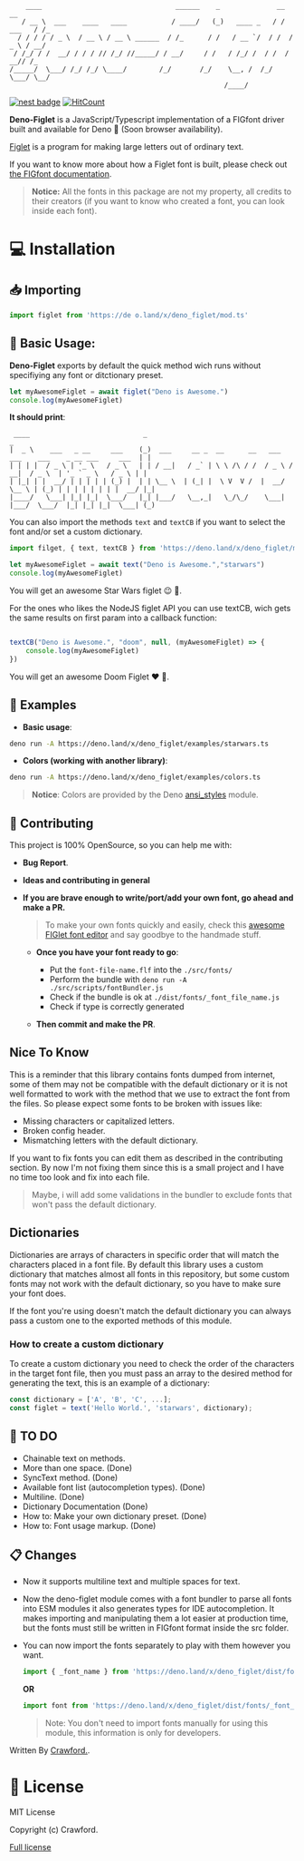         ____                                 ______    _              __         __ 
       / __ \  ___    ____   ____           / ____/   (_)   ____ _   / /  ___   / /_
      / / / / / _ \  / __ \ / __ \ ______  / /_      / /   / __ `/  / /  / _ \ / __/
     / /_/ / /  __/ / / / // /_/ //_____/ / __/     / /   / /_/ /  / /  /  __// /_  
    /_____/  \___/ /_/ /_/ \____/        /_/       /_/    \__, /  /_/   \___/ \__/  
                                                         /____/                     

[![nest badge](https://nest.land/badge.svg)](https://nest.land/package/deno-figlet) [![HitCount](http://hits.dwyl.com/denyncrawford/deno-figlet.svg)](http://hits.dwyl.com/denyncrawford/deno-figlet)

**Deno-Figlet** is a JavaScript/Typescript implementation of a FIGfont driver built and available for Deno 🦕 (Soon browser availability).

[Figlet](http://www.figlet.org/) is a program for making large letters out of ordinary text.

If you want to know more about how a Figlet font is built, please check out [the FIGfont documentation](http://www.jave.de/figlet/figfont.html).

> **Notice:** All the fonts in this package are not my property, all credits to their creators (if you want to know who created a font, you can look inside each font).

# :computer: Installation

## :inbox_tray: Importing 

```javascript
import figlet from 'https://de o.land/x/deno_figlet/mod.ts'
```

## :wrench: Basic Usage:

**Deno-Figlet** exports by default the quick method wich runs without specifiying any font or ditctionary preset.

```javascript
let myAwesomeFiglet = await figlet("Deno is Awesome.")
console.log(myAwesomeFiglet)
```

**It should print**:
	
	 ____                            _                                                                     _ 
 	|  _ \    ___   _ __     ___    (_)  ___     __ _  __      __   ___   ___    ___    _ __ ___     ___  | |
 	| | | |  / _ \ | '_ \   / _ \   | | / __|   / _` | \ \ /\ / /  / _ \ / __|  / _ \  | '_ ` _ \   / _ \ | |
 	| |_| | |  __/ | | | | | (_) |  | | \__ \  | (_| |  \ V  V /  |  __/ \__ \ | (_) | | | | | | | |  __/ |_|
 	|____/   \___| |_| |_|  \___/   |_| |___/   \__,_|   \_/\_/    \___| |___/  \___/  |_| |_| |_|  \___| (_)


You can also import the methods `text` and `textCB` if you want to select the font and/or set a custom dictionary.

```javascript
import filget, { text, textCB } from 'https://deno.land/x/deno_figlet/mod.ts'

let myAwesomeFiglet = await text("Deno is Awesome.","starwars")
console.log(myAwesomeFiglet)

```

You will get an awesome Star Wars figlet :wink: :rocket:.

For the ones who likes the NodeJS figlet API you can use textCB, wich gets the same results on first param into a callback function:

```javascript

textCB("Deno is Awesome.", "doom", null, (myAwesomeFiglet) => {
	console.log(myAwesomeFiglet)
})

```

You will get an awesome Doom Figlet :heart: :gun:.

## 🧪 Examples

- **Basic usage**:

```bash
deno run -A https://deno.land/x/deno_figlet/examples/starwars.ts
```

- **Colors (working with another library)**:

```bash
deno run -A https://deno.land/x/deno_figlet/examples/colors.ts
```

> **Notice**: Colors are provided by the Deno [ansi_styles](https://deno.land/x/ansi_styles) module.

## :crown: Contributing

This project is 100% OpenSource, so you can help me with:

- **Bug Report**.

- **Ideas and contributing in general** 

- **If you are brave enough to write/port/add your own font, go ahead and make a PR.**

    > To make your own fonts quickly and easily, check this [awesome FIGlet font editor](http://patorjk.com/figlet-editor/#/edit) and say goodbye to the handmade stuff.

  - **Once you have your font ready to go**:

    - Put the `font-file-name.flf` into the `./src/fonts/`
    - Perform the bundle with `deno run -A ./src/scripts/fontBundler.js`
    - Check if the bundle is ok at `./dist/fonts/_font_file_name.js`
    - Check if type is correctly generated

  - **Then commit and make the PR**.

## Nice To Know

This is a reminder that this library contains fonts dumped from internet, some of them may not be compatible with the default dictionary or it is not well formatted to work with the method that we use to extract the font from the files. So please expect some fonts to be broken with issues like:

- Missing characters or capitalized letters.
- Broken config header.
- Mismatching letters with the default dictionary.

If you want to fix fonts you can edit them as described in the contributing section. By now I'm not fixing them since this is a small project and I have no time too look and fix into each file.

> Maybe, i will add some validations in the bundler to exclude fonts that won't pass the default dictionary.

## Dictionaries

Dictionaries are arrays of characters in specific order that will match the characters placed in a font file. By default this library uses a custom dictionary that matches almost all fonts in this repository, but some custom fonts may not work with the default dictionary, so you have to make sure your font does.

If the font you're using doesn't match the default dictionary you can always pass a custom one to the exported methods of this module.

### How to create a custom dictionary

To create a custom dictionary you need to check the order of the characters in the target font file, then you must pass an array to the desired method for generating the text, this is an example of a dictionary:

```typescript
const dictionary = ['A', 'B', 'C', ...];
const figlet = text('Hello World.', 'starwars', dictionary);
```

## :pencil: TO DO

- Chainable text on methods.
- More than one space. (Done)
- SyncText method. (Done)
- Available font list (autocompletion types). (Done)
- Multiline. (Done)
- Dictionary Documentation (Done)
- How to: Make your own dictionary preset. (Done)
- How to: Font usage markup. (Done)

## :clipboard: Changes

- Now it supports multiline text and multiple spaces for text.

- Now the deno-figlet module comes with a font bundler to parse all fonts into ESM modules it also generates types for IDE autocompletion. It makes importing and manipulating them a lot easier at production time, but the fonts must still be written in FIGfont format inside the src folder.

- You can now import the fonts separately to play with them however you want.

    ```javascript
    import { _font_name } from 'https://deno.land/x/deno_figlet/dist/fonts/mod.ts'
    ```

    **OR**

    ```javascript
    import font from 'https://deno.land/x/deno_figlet/dist/fonts/_font_name.ts'
    ```
  > Note: You don't need to import fonts manually for using this module, this information is only for developers.

Written By [Crawford.](https://github.com/denyncrawford).

# :scroll: License

MIT License

Copyright (c) Crawford.

[Full license](https://github.com/denyncrawford/deno-figlet/blob/master/LICENSE.md)
